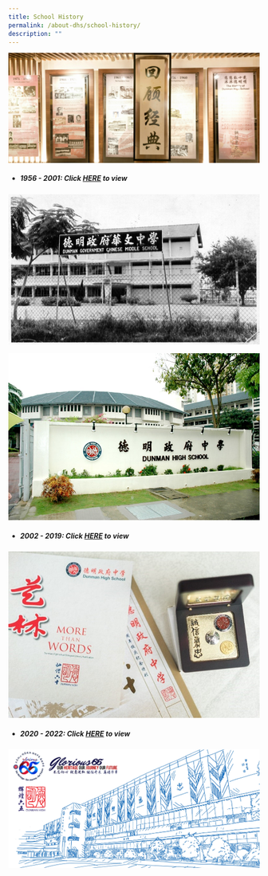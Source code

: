 ```yaml
---
title: School History
permalink: /about-dhs/school-history/
description: ""
---
```

![](/images/Homepage/masthead-about-history.jpg)


* ##### **1956 - 2001**: Click [HERE](https://shor.by/dhs-sch-history-1956) to view
![](/images/Homepage/1960-01-1.jpg)

![](/images/Homepage/2000-07.jpg)


* ##### **2002 - 2019**: Click [HERE](https://shor.by/dhs-sch-history-2004) to view

![](/images/Homepage/2016-01.jpg)


* ##### **2020 - 2022**: Click [HERE](https://shor.by/dhs-sch-history-2021) to view



![](/images/Homepage/DHS65home.png)
